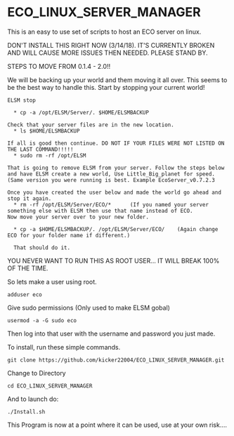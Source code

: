 # ECO_LINUX_SERVER_MANAGER
This is an easy to use set of scripts to host an ECO server on linux.


DON'T INSTALL THIS RIGHT NOW (3/14/18). IT'S CURRENTLY BROKEN AND WILL CAUSE MORE ISSUES THEN NEEDED. PLEASE STAND BY.


STEPS TO MOVE FROM 0.1.4 - 2.0!!
 
 We will be backing up your world and them moving it all over. This seems to be the best way to handle this.
 Start by stopping your current world!
 
 `ELSM stop`
 
      * cp -a /opt/ELSM/Server/. $HOME/ELSMBACKUP
      
    Check that your server files are in the new location.
      * ls $HOME/ELSMBACKUP
      
    If all is good then continue. DO NOT IF YOUR FILES WERE NOT LISTED ON THE LAST COMMAND!!!!!
      * sudo rm -rf /opt/ELSM
    
    That is going to remove ELSM from your server. Follow the steps below and have ELSM create a new world, Use Little_Big_planet for speed.(Same version you were running is best. Example EcoServer_v0.7.2.3
    
    Once you have created the user below and made the world go ahead and stop it again.
      * rm -rf /opt/ELSM/Server/ECO/*      (If you named your server something else with ELSM then use that name instead of ECO.
    Now move your server over to your new folder.
      
      * cp -a $HOME/ELSMBACKUP/. /opt/ELSM/Server/ECO/    (Again change ECO for your folder name if different.)
      
      That should do it.

YOU NEVER WANT TO RUN THIS AS ROOT USER... IT WILL BREAK 100% OF THE TIME.

So lets make a user using root.

`adduser eco`

Give sudo permissions (Only used to make ELSM gobal)

`usermod -a -G sudo eco`

Then log into that user with the username and password you just made.

To install, run these simple commands.

`git clone https://github.com/kicker22004/ECO_LINUX_SERVER_MANAGER.git`

Change to Directory

`cd ECO_LINUX_SERVER_MANAGER`

And to launch do:

`./Install.sh`

This Program is now at a point where it can be used, use at your own risk....
